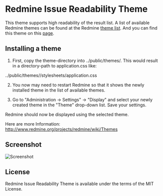 # Redmine Issue Readability Theme

This theme supports high readability of the result list. A list of available Redmine themes can be found at the Redmine [theme list](http://www.redmine.org/projects/redmine/wiki/Theme_List). And you can find this theme on this [page](http://www.redmine.org/projects/redmine/wiki/Theme_List#Issue-Readability).

## Installing a theme

1. First, copy the theme-directory into ../public/themes/. This would result in a directory-path to application.css like:

  ../public/themes/<themename>/stylesheets/application.css

2. You now may need to restart Redmine so that it shows the newly installed theme in the list of available themes.

2. Go to "Administration -> Settings" -> "Display" and select your newly created theme in the "Theme" drop-down list. Save your settings.

Redmine should now be displayed using the selected theme.

Here are more Information: http://www.redmine.org/projects/redmine/wiki/Themes

## Screenshot

![Screenshot](https://raw.github.com/jongha/redmine_issue_readability_theme/master/screenshot.png)

## License

Redmine Issue Readability Theme is available under the terms of the MIT License.
